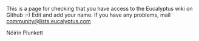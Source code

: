 This is a page for checking that you have access to the Eucalyptus wiki on Github :-) Edit and add your name. If you have any problems, mail [community@lists.eucalyptus.com](mailto:community@lists.eucalyptus.com)

Nóirín Plunkett